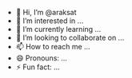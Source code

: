 - 👋 Hi, I’m @araksat
- 👀 I’m interested in ...
- 🌱 I’m currently learning ...
- 💞️ I’m looking to collaborate on ...
- 📫 How to reach me ...
- 😄 Pronouns: ...
- ⚡ Fun fact: ...

<!---
araksat/araksat is a ✨ special ✨ repository because its `README.md` (this file) appears on your GitHub profile.
You can click the Preview link to take a look at your changes.
--->
